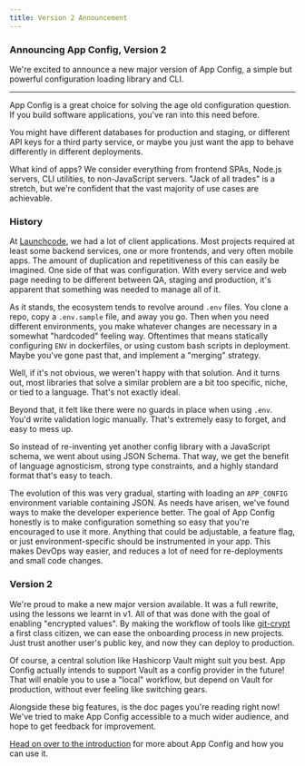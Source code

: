 ```yaml
---
title: Version 2 Announcement
---
```


### Announcing App Config, Version 2

We're excited to announce a new major version of App Config, a simple but powerful configuration loading library and CLI.

---

App Config is a great choice for solving the age old configuration question. If you build
software applications, you've ran into this need before.

You might have different databases for production and staging, or different API keys for a
third party service, or maybe you just want the app to behave differently in different deployments.

What kind of apps? We consider everything from frontend SPAs, Node.js servers, CLI utilities, to non-JavaScript servers.
"Jack of all trades" is a stretch, but we're confident that the vast majority of use cases are achievable.

### History

At [Launchcode](lc.dev), we had a lot of client applications. Most projects required at least some backend
services, one or more frontends, and very often mobile apps. The amount of duplication and repetitiveness
of this can easily be imagined. One side of that was configuration. With every service and web page needing
to be different between QA, staging and production, it's apparent that something was needed to manage all of it.

As it stands, the ecosystem tends to revolve around `.env` files. You clone a repo, copy a `.env.sample` file,
and away you go. Then when you need different environments, you make whatever changes are necessary in a somewhat
"hardcoded" feeling way. Oftentimes that means statically configuring `ENV` in dockerfiles, or using custom
bash scripts in deployment. Maybe you've gone past that, and implement a "merging" strategy.

Well, if it's not obvious, we weren't happy with that solution. And it turns out, most libraries that solve a similar
problem are a bit too specific, niche, or tied to a language. That's not exactly ideal.

Beyond that, it felt like there were no guards in place when using `.env`. You'd write validation logic manually.
That's extremely easy to forget, and easy to mess up.

So instead of re-inventing yet another config library with a JavaScript schema, we went about using JSON Schema.
That way, we get the benefit of language agnosticism, strong type constraints, and a highly standard format that's easy to teach.

The evolution of this was very gradual, starting with loading an `APP_CONFIG` environment variable containing JSON.
As needs have arisen, we've found ways to make the developer experience better. The goal of App Config honestly is
to make configuration something so easy that you're encouraged to use it more. Anything that could be adjustable, a feature
flag, or just environment-specific should be instrumented in your app. This makes DevOps way easier, and reduces a lot
of need for re-deployments and small code changes.

### Version 2

We're proud to make a new major version available. It was a full rewrite, using the lessons we learnt in v1.
All of that was done with the goal of enabling "encrypted values". By making the workflow of tools like [git-crypt](https://github.com/AGWA/git-crypt)
a first class citizen, we can ease the onboarding process in new projects. Just trust another user's public
key, and now they can deploy to production.

Of course, a central solution like Hashicorp Vault might suit you best. App Config actually intends to support
Vault as a config provider in the future! That will enable you to use a "local" workflow, but depend on Vault
for production, without ever feeling like switching gears.

Alongside these big features, is the doc pages you're reading right now! We've tried to make App Config accessible
to a much wider audience, and hope to get feedback for improvement.

[Head on over to the introduction](./guide/intro/README.md) for more about App Config and how you can use it.
